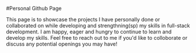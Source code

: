 #Personal Github Page

This page is to showcase the projects I have personally done or collaborated on while developing and strengthning(sp) my skills in full-stack development.  I am happy, eager and hungry to continue to learn and develop my skills.  Feel free to reach out to me if you'd like to colloborate or discuss any potential openings you may have!